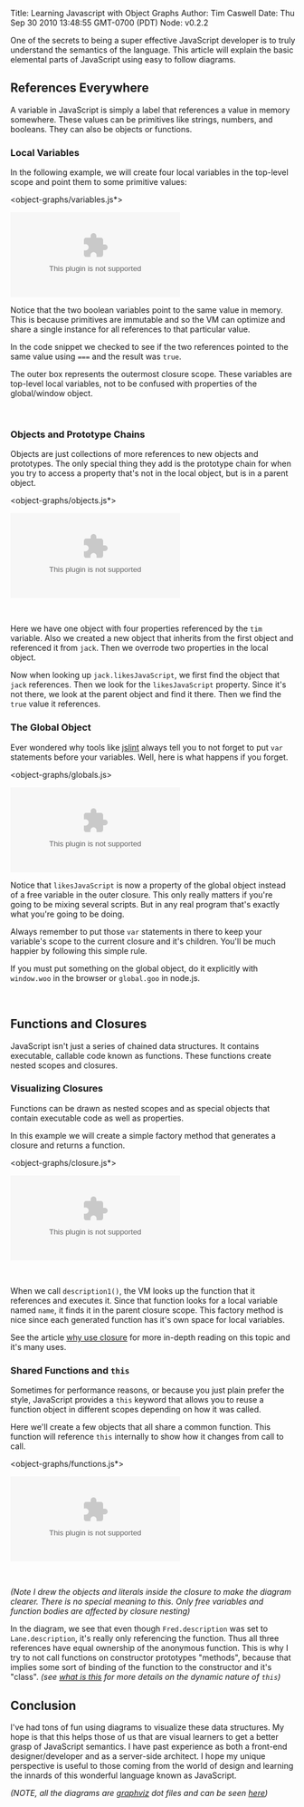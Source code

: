 Title: Learning Javascript with Object Graphs
Author: Tim Caswell
Date: Thu Sep 30 2010 13:48:55 GMT-0700 (PDT)
Node: v0.2.2

One of the secrets to being a super effective JavaScript developer is to truly understand the semantics of the language.  This article will explain the basic elemental parts of JavaScript using easy to follow diagrams.

## References Everywhere

A variable in JavaScript is simply a label that references a value in memory somewhere.  These values can be primitives like strings, numbers, and booleans.  They can also be objects or functions.

### Local Variables

In the following example, we will create four local variables in the top-level scope and point them to some primitive values:

<object-graphs/variables.js*>

![variables](object-graphs/variables.dot)

Notice that the two boolean variables point to the same value in memory.  This is because primitives are immutable and so the VM can optimize and share a single instance for all references to that particular value.

In the code snippet we checked to see if the two references pointed to the same value using `===` and the result was `true`.

The outer box represents the outermost closure scope.  These variables are top-level local variables, not to be confused with properties of the global/window object.

<br style="clear:left"/>

### Objects and Prototype Chains

Objects are just collections of more references to new objects and prototypes.  The only special thing they add is the prototype chain for when you try to access a property that's not in the local object, but is in a parent object.

<object-graphs/objects.js*>

![shared-function](object-graphs/objects.dot)

<br style="clear:left"/>

Here we have one object with four properties referenced by the `tim` variable.  Also we created a new object that inherits from the first object and referenced it from `jack`.  Then we overrode two properties in the local object.

Now when looking up `jack.likesJavaScript`, we first find the object that `jack` references.  Then we look for the `likesJavaScript` property.  Since it's not there, we look at the parent object and find it there.  Then we find the `true` value it references.

### The Global Object

Ever wondered why tools like [jslint][] always tell you to not forget to put `var` statements before your variables.  Well, here is what happens if you forget.

<object-graphs/globals.js>

![variables](object-graphs/globals.dot)

Notice that `likesJavaScript` is now a property of the global object instead of a free variable in the outer closure.  This only really matters if you're going to be mixing several scripts.  But in any real program that's exactly what you're going to be doing.

Always remember to put those `var` statements in there to keep your variable's scope to the current closure and it's children.  You'll be much happier by following this simple rule.

If you must put something on the global object, do it explicitly with `window.woo` in the browser or `global.goo` in node.js.

<br style="clear:left"/>

## Functions and Closures

JavaScript isn't just a series of chained data structures.  It contains executable, callable code known as functions.  These functions create nested scopes and closures. 

### Visualizing Closures

Functions can be drawn as nested scopes and as special objects that contain executable code as well as properties.

In this example we will create a simple factory method that generates a closure and returns a function.

<object-graphs/closure.js*>

![variables](object-graphs/closure.dot)

<br style="clear:left"/>

When we call `description1()`, the VM looks up the function that it references and executes it.  Since that function looks for a local variable named `name`, it finds it in the parent closure scope.  This factory method is nice since each generated function has it's own space for local variables.

See the article [why use closure][] for more in-depth reading on this topic and it's many uses.

### Shared Functions and `this`

Sometimes for performance reasons, or because you just plain prefer the style, JavaScript provides a `this` keyword that allows you to reuse a function object in different scopes depending on how it was called.

Here we'll create a few objects that all share a common function.  This function will reference `this` internally to show how it changes from call to call.

<object-graphs/functions.js*>

![variables](object-graphs/functions.dot)

<br style="clear:left"/>

*(Note I drew the objects and literals inside the closure to make the diagram clearer.  There is no special meaning to this.  Only free variables and function bodies are affected by closure nesting)*

In the diagram, we see that even though `Fred.description` was set to `Lane.description`, it's really only referencing the function.  Thus all three references have equal ownership of the anonymous function.  This is why I try to not call functions on constructor prototypes "methods", because that implies some sort of binding of the function to the constructor and it's "class". *(see [what is this][] for more details on the dynamic nature of `this`)*

## Conclusion

I've had tons of fun using diagrams to visualize these data structures.  My hope is that this helps those of us that are visual learners to get a better grasp of JavaScript semantics.  I have past experience as both a front-end designer/developer and as a server-side architect.  I hope my unique perspective is useful to those coming from the world of design and learning the innards of this wonderful language known as JavaScript.

*(NOTE, all the diagrams are [graphviz][] dot files and can be seen [here][])*

[jslint]: http://jslint.com/
[what is this]: http://howtonode.org/what-is-this
[why use closure]: http://howtonode.org/why-use-closure
[graphviz]: http://www.graphviz.org/
[here]: http://github.com/creationix/howtonode.org/tree/master/articles/object-graphs/